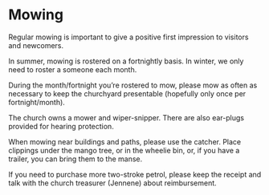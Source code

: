 # Mowing

Regular mowing is important to give a positive first impression to visitors and newcomers.

In summer, mowing is rostered on a fortnightly basis. In winter, we only need to roster a someone each month.

During the month/fortnight you’re rostered to mow, please mow as often as necessary to keep the churchyard presentable \(hopefully only once per fortnight/month\). 

The church owns a mower and wiper-snipper. There are also ear-plugs provided for hearing protection.

When mowing near buildings and paths, please use the catcher. Place clippings under the mango tree, or in the wheelie bin, or, if you have a trailer, you can bring them to the manse.

If you need to purchase more two-stroke petrol, please keep the receipt and talk with the church treasurer \(Jennene\) about reimbursement.

